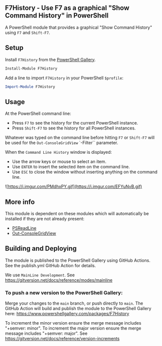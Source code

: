 ## F7History - Use F7 as a graphical "Show Command History" in PowerShell

A PowerShell module that provides a graphical "Show Command History" using `F7` and `Shift-F7`.

## Setup

Install `F7History` from the [PowerShell Gallery](https://www.powershellgallery.com/packages/F7History/).

```ps1
Install-Module F7History
```

Add a line to import `F7History` in your PowerShell `$profile`:

```ps1
Import-Module F7History
```

## Usage 

At the PowerShell command line:

* Press `F7` to see the history for the current PowerShell instance.
* Press `Shift-F7` to see the history for all PowerShell instances.

Whatever was typed on the command line before hitting `F7` or `Shift-F7` will be used for the `Out-ConsoleGridView` `-Filter`` parameter.

When the `Command Line History` window is displayed:

* Use the arrow keys or mouse to select an item.
* Use `ENTER` to insert the selected item on the command line.
* Use `ESC` to close the window without inserting anything on the command line.

![https://i.imgur.com/PMdhxPY.gif](https://i.imgur.com/EFYuNvB.gif)

## More info

This module is dependent on these modules which will automatically be installed if they are not already present:

* [PSReadLine](https://github.com/PowerShell/PSReadLine)
* [Out-ConsoleGridView](https://github.com/PowerShell/GraphicalTools)

## Building and Deploying

The module is published to the PowerShell Gallery using GitHub Actions. See the publish.yml GitHub Action for details.

We use `MainLine Development`. See https://gitversion.net/docs/reference/modes/mainline

### To push a new version to the PowerShell Gallery:

Merge your changes to the `main` branch, or push directly to `main`. The GitHub Action will build and publish the module to the PowerShell Gallery here: https://www.powershellgallery.com/packages/F7History

To increment the minor version ensure the merge message includes "+semver: minor". To increment the major version ensure the merge message includes "+semver: major". See https://gitversion.net/docs/reference/version-increments

